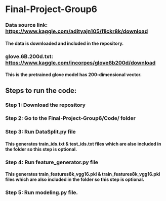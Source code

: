 # Final-Project-Group6
###  Data source link: https://www.kaggle.com/adityajn105/flickr8k/download
#### The data is downloaded and included in the repository.
### glove.6B.200d.txt: https://www.kaggle.com/incorpes/glove6b200d/download
####  This is the pretrained glove model has 200-dimensional vector.
##  Steps to run the code:
### Step 1: Download the repository
### Step 2: Go to the Final-Project-Group6/Code/ folder
### Step 3: Run DataSplit.py file 
####    This generates train_ids.txt & test_ids.txt files which are also included in the folder so this step is optional.
### Step 4: Run feature_generator.py file
####    This generates train_features8k_vgg16.pkl & train_features8k_vgg16.pkl files which are also included in the folder so this step is optional.
### Step 5: Run modeling.py file.
####    
